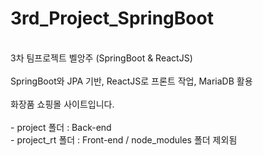 # 3rd_Project_SpringBoot
<br>
3차 팀프로젝트 벨앙주 (SpringBoot & ReactJS)
<br><br>
SpringBoot와 JPA 기반, ReactJS로 프론트 작업, MariaDB 활용 
<br><br>
화장품 쇼핑몰 사이트입니다.
<br><br>
 - project 폴더 : Back-end 
<br> 
 - project_rt 폴더 : Front-end / node_modules 폴더 제외됨 

